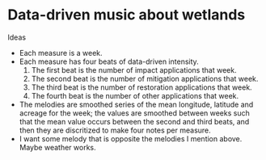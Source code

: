 Data-driven music about wetlands
=======

Ideas

* Each measure is a week.
* Each measure has four beats of data-driven intensity.
  1. The first beat is the number of impact applications that week.
  2. The second beat is the number of mitigation applications that week.
  3. The third beat is the number of restoration applications that week.
  4. The fourth beat is the number of other applications that week.
* The melodies are smoothed series of the mean longitude, latitude and
    acreage for the week; the values are smoothed between weeks such that
    the mean value occurs between the second and third beats, and then
    they are discritized to make four notes per measure.
* I want some melody that is opposite the melodies I mention above. Maybe
    weather works.
